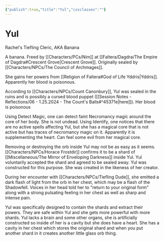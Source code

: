 ```yaml
---
{"publish":true,"title":"Yul","cssclasses":""}
---
```


# Yul
Rachel's Tiefling Cleric, AKA Banana

A banana. 
Freed by [[Characters/PCs/Nim]] at [[Faltera/Dagdra/The Empire of Dagdra#Crescent Grove\|Crescent Grove]]. Originally sealed by [[Characters/NPCs/The Council of Archmages]]. 

She gains her powers from [[Religion of Faltera#God of Life Yddris\|Yddris]]. Apparently her blood is poisonous. 

According to [[Characters/NPCs/Count Canonbury]], Yul was sealed in the ruins and is possibly a cursed blood puppet ([[Session Notes - Reflections/06 - 1.25.2024 - The Count's Balls#^45371e\|here]]). Her blood is poisonous

Using Detect Magic, one can detect faint Necromancy magic around the core of her body. She is not undead. Using Identify, one notices that there are no active spells affecting Yul, but she has a magical core that is not active but has traces of necromancy magic on it. Apparently it is supplementing the heart. Can feel some evil from her magical core. 

Removing or destroying the orb inside Yul may not be as easy as it seems. [[Characters/NPCs/Horace Frostdir]] confirms it to be a shard of [[Miscellaneous/The Mirror of Enveloping Darkness]] inside Yul. Yul voluntarily accepted the shard and agreed to be sealed away. Yul was constructed for this purpose. She was created in the likeness of her creator. 

During her encounter with [[Characters/NPCs/Tiefling Dude]], she emitted a dark flash of light from the orb in her chest, which may be a flash of the Shadowfell. Voices in her head told her to "return to your original form" along with a strong pulsating feeling in her chest as well as sharp and intense pain.

Yul was specifically designed to contain the shards and extract their powers. They are safe within Yul and she gets more powerful with more shards. Yul lacks a brain and some other organs, she is artificially constructed so inside of her is a cavity but she does have a heart. She has a cavity in her chest which stores the original shard and when you put another shard in it creates another little glass orb thing. 